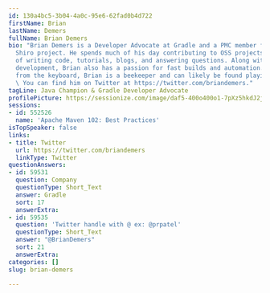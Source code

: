 ```yaml
---
id: 130a4bc5-3b04-4a0c-95e6-62fad0b4d722
firstName: Brian
lastName: Demers
fullName: Brian Demers
bio: "Brian Demers is a Developer Advocate at Gradle and a PMC member for the Apache
  Shiro project. He spends much of his day contributing to OSS projects in the form
  of writing code, tutorials, blogs, and answering questions. Along with typical software
  development, Brian also has a passion for fast builds and automation. \r\n\r\nAway
  from the keyboard, Brian is a beekeeper and can likely be found playing board games.
  \ You can find him on Twitter at https://twitter.com/briandemers."
tagLine: Java Champion & Gradle Developer Advocate
profilePicture: https://sessionize.com/image/daf5-400o400o1-7pXz5hkdJ2jVwswgBQTukF.jpg
sessions:
- id: 552526
  name: 'Apache Maven 102: Best Practices'
isTopSpeaker: false
links:
- title: Twitter
  url: https://twitter.com/briandemers
  linkType: Twitter
questionAnswers:
- id: 59531
  question: Company
  questionType: Short_Text
  answer: Gradle
  sort: 17
  answerExtra: 
- id: 59535
  question: 'Twitter handle with @ ex: @prpatel'
  questionType: Short_Text
  answer: "@BrianDemers"
  sort: 21
  answerExtra: 
categories: []
slug: brian-demers

---
```

